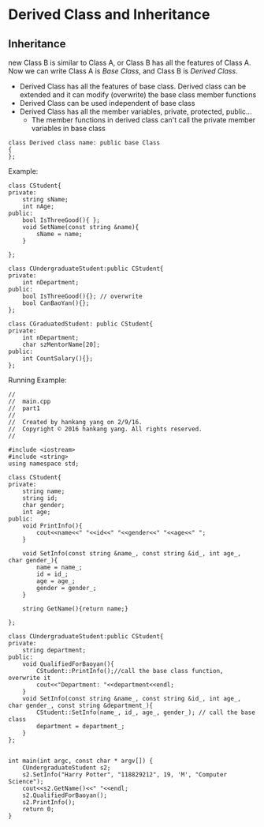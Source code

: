 # Derived Class and Inheritance
## Inheritance
new Class B is similar to Class A, or Class B has all the features of Class A. Now we can write Class A is *Base Class*,
and Class B is *Derived Class*.
* Derived Class has all the features of base class. Derived class can be extended and it can modify (overwrite) the base class
  member functions
* Derived Class can be used independent of base class
* Derived Class has all the member variables, private, protected, public...
  - The member functions in derived class can't call the private member variables in base class

```
class Derived class name: public base Class
{
};
```
Example:
```
class CStudent{
private:
    string sName;
    int nAge;
public:
    bool IsThreeGood(){ };
    void SetName(const string &name){
        sName = name;
    }
    
};

class CUndergraduateStudent:public CStudent{
private:
    int nDepartment;
public:
    bool IsThreeGood(){}; // overwrite
    bool CanBaoYan(){};
};

class CGraduatedStudent: public CStudent{
private:
    int nDepartment;
    char szMentorName[20];
public:
    int CountSalary(){};
};
```

Running Example:
```
//
//  main.cpp
//  part1
//
//  Created by hankang yang on 2/9/16.
//  Copyright © 2016 hankang yang. All rights reserved.
//

#include <iostream>
#include <string>
using namespace std;

class CStudent{
private:
    string name;
    string id;
    char gender;
    int age;
public:
    void PrintInfo(){
        cout<<name<<" "<<id<<" "<<gender<<" "<<age<<" ";
    }
    
    void SetInfo(const string &name_, const string &id_, int age_, char gender_){
        name = name_;
        id = id_;
        age = age_;
        gender = gender_;
    }
    
    string GetName(){return name;}
    
};

class CUndergraduateStudent:public CStudent{
private:
    string department;
public:
    void QualifiedForBaoyan(){
        CStudent::PrintInfo();//call the base class function, overwrite it
        cout<<"Department: "<<department<<endl;
    }
    void SetInfo(const string &name_, const string &id_, int age_, char gender_, const string &department_){
        CStudent::SetInfo(name_, id_, age_, gender_); // call the base class
        department = department_;
    }
};


int main(int argc, const char * argv[]) {
    CUndergraduateStudent s2;
    s2.SetInfo("Harry Potter", "118829212", 19, 'M', "Computer Science");
    cout<<s2.GetName()<<" "<<endl;
    s2.QualifiedForBaoyan();
    s2.PrintInfo();
    return 0;
}
```
